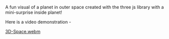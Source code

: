 A fun visual of a planet in outer space created with the three js library with a mini-surprise inside planet!

Here is a video demonstration -

[3D-Space.webm](https://user-images.githubusercontent.com/78655400/180093223-e4312d40-2fa1-4781-b601-1f13524b600f.webm)
